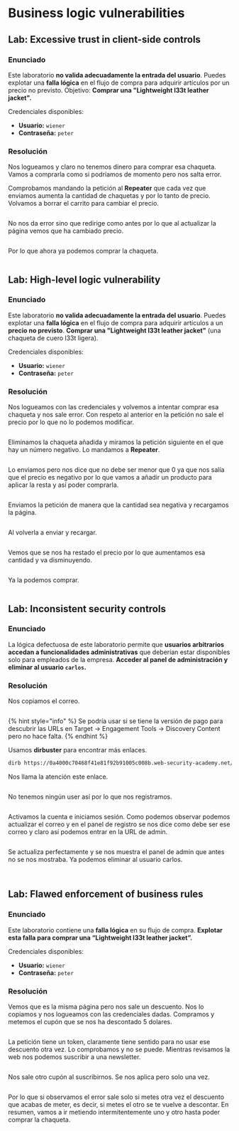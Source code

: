 # Business logic vulnerabilities

## Lab: Excessive trust in client-side controls

### Enunciado

Este laboratorio **no valida adecuadamente la entrada del usuario**. Puedes explotar una **falla lógica** en el flujo de compra para adquirir artículos por un precio no previsto. Objetivo: **Comprar una "Lightweight l33t leather jacket".**

Credenciales disponibles:

* **Usuario:** `wiener`
* **Contraseña:** `peter`

### Resolución

Nos logueamos y claro no tenemos dinero para comprar esa chaqueta. Vamos a comprarla como si podríamos de momento pero nos salta error.

Comprobamos mandando la petición al **Repeater** que cada vez que enviamos aumenta la cantidad de chaquetas y por lo tanto de precio. Volvamos a borrar el carrito para cambiar el precio.

<figure><img src="../../.gitbook/assets/image.png" alt=""><figcaption></figcaption></figure>

No nos da error sino que redirige como antes por lo que al actualizar la página vemos que ha cambiado precio.

<figure><img src="../../.gitbook/assets/image (1).png" alt=""><figcaption></figcaption></figure>

Por lo que ahora ya podemos comprar la chaqueta.

<figure><img src="../../.gitbook/assets/image (1370).png" alt=""><figcaption></figcaption></figure>

## Lab: High-level logic vulnerability

### Enunciado

Este laboratorio **no valida adecuadamente la entrada del usuario**. Puedes explotar una **falla lógica** en el flujo de compra para adquirir artículos a un **precio no previsto**. **Comprar una "Lightweight l33t leather jacket"** (una chaqueta de cuero l33t ligera).

Credenciales disponibles:

* **Usuario:** `wiener`
* **Contraseña:** `peter`

### Resolución

Nos logueamos con las credenciales y volvemos a intentar comprar esa chaqueta y nos sale error. Con respeto al anterior en la petición no sale el precio por lo que no lo podemos modificar.

<figure><img src="../../.gitbook/assets/image (1371).png" alt=""><figcaption></figcaption></figure>

Eliminamos la chaqueta añadida y miramos la petición siguiente en el que hay un número negativo. Lo mandamos a **Repeater**.

<figure><img src="../../.gitbook/assets/image (1372).png" alt=""><figcaption></figcaption></figure>

Lo enviamos pero nos dice que no debe ser menor que 0 ya que nos salía que el precio es negativo por lo que vamos a añadir un producto para aplicar la resta y así poder comprarla.

<figure><img src="../../.gitbook/assets/image (1373).png" alt=""><figcaption></figcaption></figure>

Enviamos la petición de manera que la cantidad sea negativa y recargamos la página.

<figure><img src="../../.gitbook/assets/image (1374).png" alt=""><figcaption></figcaption></figure>

Al volverla a enviar y recargar.

<figure><img src="../../.gitbook/assets/image (1375).png" alt=""><figcaption></figcaption></figure>

Vemos que se nos ha restado el precio por lo que aumentamos esa cantidad y va disminuyendo.

<figure><img src="../../.gitbook/assets/image (1376).png" alt=""><figcaption></figcaption></figure>

Ya la podemos comprar.

<figure><img src="../../.gitbook/assets/image (1377).png" alt=""><figcaption></figcaption></figure>

## Lab: Inconsistent security controls

### Enunciado

La lógica defectuosa de este laboratorio permite que **usuarios arbitrarios accedan a funcionalidades administrativas** que deberían estar disponibles solo para empleados de la empresa. **Acceder al panel de administración y eliminar al usuario `carlos`.**

### Resolución

Nos copiamos el correo.

<figure><img src="../../.gitbook/assets/image (1378).png" alt=""><figcaption></figcaption></figure>

{% hint style="info" %}
Se podría usar si se tiene la versión de pago para descubrir las URLs en Target -> Engagement Tools -> Discovery Content pero no hace falta.
{% endhint %}

Usamos **dirbuster** para encontrar más enlaces.

```bash
dirb https://0a4000c70468f41e81f92b91005c008b.web-security-academy.net/
```



Nos llama la atención este enlace.

<figure><img src="../../.gitbook/assets/image (1379).png" alt=""><figcaption></figcaption></figure>

No tenemos ningún user así por lo que nos registramos.

<figure><img src="../../.gitbook/assets/image (1380).png" alt=""><figcaption></figcaption></figure>

Activamos la cuenta e iniciamos sesión. Como podemos observar podemos actualizar el correo y en el panel de registro se nos dice como debe ser ese correo y claro así podemos entrar en la URL de admin.

<figure><img src="../../.gitbook/assets/image (1381).png" alt=""><figcaption></figcaption></figure>

Se actualiza perfectamente y se nos muestra el panel de admin que antes no se nos mostraba. Ya podemos eliminar al usuario carlos.

<figure><img src="../../.gitbook/assets/image (1382).png" alt=""><figcaption></figcaption></figure>

<figure><img src="../../.gitbook/assets/image (1383).png" alt=""><figcaption></figcaption></figure>

## Lab: Flawed enforcement of business rules

### Enunciado

Este laboratorio contiene una **falla lógica** en su flujo de compra. **Explotar esta falla para comprar una “Lightweight l33t leather jacket”.**

Credenciales disponibles:

* **Usuario:** `wiener`
* **Contraseña:** `peter`

### Resolución

Vemos que es la misma página pero nos sale un descuento. Nos lo copiamos y nos logueamos con las credenciales dadas. Compramos y metemos el cupón que se nos ha descontado 5 dolares.

<figure><img src="../../.gitbook/assets/image (1384).png" alt=""><figcaption></figcaption></figure>

La petición tiene un token, claramente tiene sentido para no usar ese descuento otra vez. Lo comprobamos y no se puede. Mientras revisamos la web nos podemos suscribir a una newsletter.&#x20;

<figure><img src="../../.gitbook/assets/image (1385).png" alt=""><figcaption></figcaption></figure>

Nos sale otro cupón al suscribirnos. Se nos aplica pero solo una vez.

<figure><img src="../../.gitbook/assets/image (1386).png" alt=""><figcaption></figcaption></figure>

Por lo que si observamos el error sale solo si metes otra vez el descuento que acabas de meter, es decir, si metes el otro se te vuelve a descontar. En resumen, vamos a ir metiendo intermitentemente uno y otro hasta poder comprar la chaqueta.

<figure><img src="../../.gitbook/assets/image (1387).png" alt=""><figcaption></figcaption></figure>

<figure><img src="../../.gitbook/assets/image (1388).png" alt=""><figcaption></figcaption></figure>
